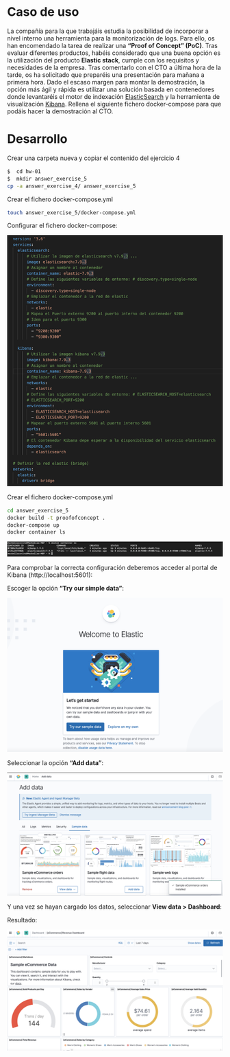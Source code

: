 # Caso de uso 
La compañía para la que trabajáis estudia la posibilidad de incorporar a nivel interno una herramienta para la monitorización de logs. Para ello, os han encomendado la tarea de realizar una **“Proof of Concept” (PoC)**. Tras evaluar diferentes productos, habéis considerado que una buena opción es la utilización del producto **Elastic stack**, cumple con los requisitos y necesidades de la empresa.
Tras comentarlo con el CTO a última hora de la tarde, os ha solicitado que preparéis una presentación para mañana a primera hora. Dado el escaso margen para montar la demostración, la opción más ágil y rápida es utilizar una solución basada en contenedores donde levantaréis el motor de indexación [ElasticSearch](https://www.elastic.co) y la herramienta de visualización [Kibana](https://www.elastic.co/kibana).
Rellena el siguiente fichero docker-compose para que podáis hacer la demostración al CTO.
# Desarrollo

Crear una carpeta nueva y copiar el contenido del ejercicio 4
```sh
$  cd hw-01
$  mkdir answer_exercise_5
cp -a answer_exercise_4/ answer_exercise_5
```
Crear el fichero docker-compose.yml
```sh
touch answer_exercise_5/docker-compose.yml
```
Configurar el fichero docker-compose:

![Alt text](https://github.com/marbellacovino/docker-exercises/blob/master/hw-01/images/docker-compose.png)

Crear el fichero docker-compose.yml
```sh
cd answer_exercise_5
docker build -t proofofconcept .
docker-compose up
docker container ls
```
![Alt text](https://github.com/marbellacovino/docker-exercises/blob/master/hw-01/images/docker-compose1.1.png)

Para comprobar la correcta configuración deberemos acceder al portal de Kibana (http://localhost:5601):

Escoger la opción **“Try our simple data”**:

![Alt text](https://github.com/marbellacovino/docker-exercises/blob/master/hw-01/images/docker-compose1.2.png)

Seleccionar la opción **“Add data”**:

![Alt text](https://github.com/marbellacovino/docker-exercises/blob/master/hw-01/images/docker-compose1.3.png)

Y una vez se hayan cargado los datos, seleccionar **View data > Dashboard**:

Resultado:

![Alt text](https://github.com/marbellacovino/docker-exercises/blob/master/hw-01/images/docker-compose1.4.png)